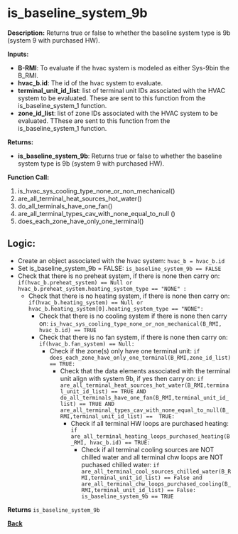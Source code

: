 # is_baseline_system_9b  

**Description:** Returns true or false to whether the baseline system type is 9b (system 9 with purchased HW).  

**Inputs:**  
- **B-RMI**: To evaluate if the hvac system is modeled as either Sys-9bin the B_RMI.   
- **hvac_b.id**: The id of the hvac system to evaluate.  
- **terminal_unit_id_list**: list of terminal unit IDs associated with the HVAC system to be evaluated. These are sent to this function from the is_baseline_system_1 function.
- **zone_id_list**: list of zone IDs associated with the HVAC system to be evaluated. TThese are sent to this function from the is_baseline_system_1 function.

**Returns:**  
- **is_baseline_system_9b**: Returns true or false to whether the baseline system type is 9b (system 9 with purchased HW).

**Function Call:**
1. is_hvac_sys_cooling_type_none_or_non_mechanical()
2. are_all_terminal_heat_sources_hot_water()  
3. do_all_terminals_have_one_fan()  
4. are_all_terminal_types_cav_with_none_equal_to_null ()
5. does_each_zone_have_only_one_terminal()    


## Logic:    
- Create an object associated with the hvac system: `hvac_b = hvac_b.id`  
- Set is_baseline_system_9b = FALSE: `is_baseline_system_9b == FALSE`    
- Check that there is no preheat system, if there is none then carry on: `if(hvac_b.preheat_system) == Null or hvac_b.preheat_system.heating_system_type == "NONE" :`    
    - Check that there is no heating system, if there is none then carry on: `if(hvac_b.heating_system) == Null or hvac_b.heating_system[0].heating_system_type == "NONE":`     
        - Check that there is no cooling system if there is none then carry on: `is_hvac_sys_cooling_type_none_or_non_mechanical(B_RMI, hvac_b.id) == TRUE`  
        - Check that there is no fan system, if there is none then carry on: `if(hvac_b.fan_system) == Null:`     
            - Check if the zone(s) only have one terminal unit: `if does_each_zone_have_only_one_terminal(B_RMI,zone_id_list) == TRUE:`  
                - Check that the data elements associated with the terminal unit align with system 9b, if yes then carry on: `if are_all_terminal_heat_sources_hot_water(B_RMI,terminal_unit_id_list) == TRUE AND do_all_terminals_have_one_fan(B_RMI,terminal_unit_id_list) == TRUE AND  are_all_terminal_types_cav_with_none_equal_to_null(B_RMI,terminal_unit_id_list) ==  TRUE:`        
                    - Check if all terminal HW loops are purchased heating: `if are_all_terminal_heating_loops_purchased_heating(B_RMI, hvac_b.id) == TRUE:` 
                        - Check if all terminal cooling sources are NOT chilled water and all terminal chw loops are NOT puchased chilled water: `if are_all_terminal_cool_sources_chilled_water(B_RMI,terminal_unit_id_list) == False and are_all_terminal_chw_loops_purchased_cooling(B_RMI,terminal_unit_id_list) == False: is_baseline_system_9b == TRUE`   

**Returns** `is_baseline_system_9b`  

**[Back](../../_toc.md)**
